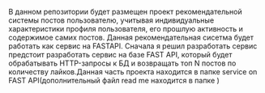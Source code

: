 В данном репозитории будет размещен проект рекомендательной системы постов пользователю, учитывая индивидуальные характеристики профиля пользователя, его прошлую активность и содержимое самих постов. 
Данная рекомендательная сисетма будет работать как сервис на FASTAPI.
Сначала я решил разработать сервис предстоит разработать сервис на базе FAST API, который будет обрабатывать HTTP-запросы к БД и возвращать топ N постов по количеству лайков.Данная часть проекта находится в папке service on FAST API(дополнительный файл read me находится в папке ) 
